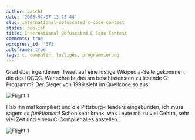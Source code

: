```yaml
---
author: bascht
date: '2008-07-07 13:25:44'
slug: international-obfuscated-c-code-contest
status: publish
title: International Obfuscated C Code Contest
comments: true
wordpress_id: '371'
autoframe: true
tags: c, computer, lustiges, programmierung
---
```


Grad über irgendeinen Tweet auf eine lustige Wikipedia-Seite
gekommen, die des IOCCC. Wer schreibt das am beschissensten zu
lesende C-Programm? Der Sieger von 1999 sieht im Quellcode so aus:

![Flight 1](/blog/2008-07-07-international-obfuscated-c-code-contest/flight1.png)

Hab ihn mal kompiliert und die Pittsburg-Headers eingebunden, ich
muss sagen: *es funktioniert!* Schon sehr krank, was Leute mit zu
viel Gehirn, sehr viel Zeit und einem C-Compiler alles
anstellen...

![Flight 1](/blog/2008-07-07-international-obfuscated-c-code-contest/flight2.png)




